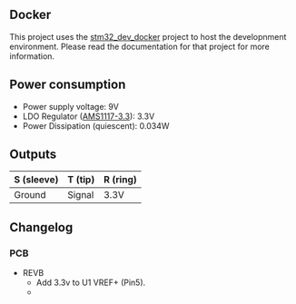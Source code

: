 ## Docker

This project uses the [stm32_dev_docker](https://github.com/cracked-machine/stm32_dev_docker) project to host the developnment environment. Please read the documentation for that project for more information.

## Power consumption

- Power supply voltage: 9V
- LDO Regulator ([AMS1117-3.3](https://datasheet.lcsc.com/lcsc/2204131745_Shenzhen-Fuman-Elec-AMS1117-3-3V_C173386.pdf)): 3.3V
- Power Dissipation (quiescent): 0.034W


## Outputs

|S (sleeve)|T (tip)|R (ring)|
|-|-|-|
|Ground|Signal|3.3V|

## Changelog

### PCB

- REVB
    - Add 3.3v to U1 VREF+ (Pin5).
    - 
